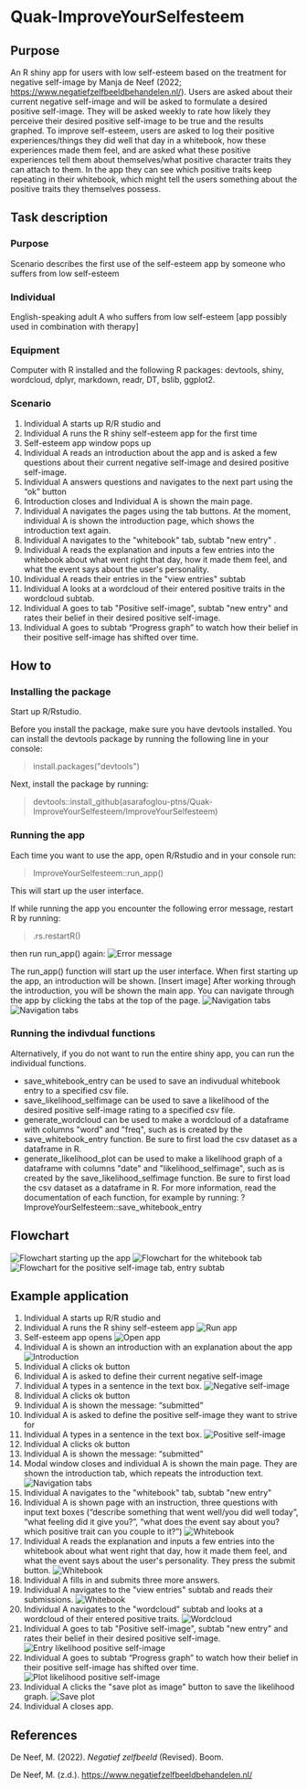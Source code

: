 # Quak-ImproveYourSelfesteem

## Purpose

An R shiny app for users with low self-esteem based on the treatment for negative self-image by Manja de Neef (2022; https://www.negatiefzelfbeeldbehandelen.nl/). Users are asked about their current negative self-image and will be asked to formulate a desired positive self-image. They will be asked weekly to rate how likely they perceive their desired positive self-image to be true and the results graphed. To improve self-esteem, users are asked to log their positive experiences/things they did well that day in a whitebook, how these experiences made them feel, and are asked what these positive experiences tell them about themselves/what positive character traits they can attach to them. In the app they can see which positive traits keep repeating in their whitebook, which might tell the users something about the positive traits they themselves possess. 

## Task description

### Purpose

Scenario describes the first use of the self-esteem app by someone who suffers from low self-esteem

### Individual

English-speaking adult A who suffers from low self-esteem [app possibly used in combination with therapy]

### Equipment

Computer with R installed and the following R packages: devtools, shiny, wordcloud, dplyr, markdown, readr, DT, bslib, ggplot2.

### Scenario

1. Individual A starts up R/R studio and 
2. Individual A runs the R shiny self-esteem app for the first time
3. Self-esteem app window pops up
4. Individual A reads an introduction about the app and is asked a few questions about their current negative self-image and desired positive self-image.
5. Individual A answers questions and navigates to the next part using the “ok” button
6. Introduction closes and Individual A is shown the main page.
7. Individual A navigates the pages using the tab buttons. At the moment, individual A is shown the introduction page, which shows the introduction text again.
8. Individual A navigates to the "whitebook" tab, subtab "new entry" .
9. Individual A reads the explanation and inputs a few entries into the whitebook about what went right that day, how it made them feel, and what the event says about the user's personality.
10. Individual A reads their entries in the "view entries" subtab
11. Individual A looks at a wordcloud of their entered positive traits in the wordcloud subtab.
12. Individual A goes to tab "Positive self-image", subtab "new entry" and rates their belief in their desired positive self-image.
13. Individual A goes to subtab “Progress graph” to watch how their belief in their positive self-image has shifted over time.

## How to

### Installing the package

Start up R/Rstudio.

Before you install the package, make sure you have devtools installed. You can install the devtools package by running the following line in your console:

>install.packages("devtools")

Next, install the package by running: 

>devtools::install_github(asarafoglou-ptns/Quak-ImproveYourSelfesteem/ImproveYourSelfesteem)

### Running the app

Each time you want to use the app, open R/Rstudio and in your console run:

>ImproveYourSelfesteem::run_app() 

This will start up the user interface.

If while running the app you encounter the following error message, restart R by running:

>.rs.restartR()

then run run_app() again:
![Error message](ImproveYourSelfesteem/inst/images/Error_message.png)

The run_app() function will start up the user interface. When first starting up the app, an introduction will be shown.
[Insert image]
After working through the introduction, you will be shown the main app. You can navigate through the app by clicking the tabs at the top of the page. 
![Navigation tabs](ImproveYourSelfesteem/inst/images/Howto_tabnav.png)
![Navigation tabs](ImproveYourSelfesteem/inst/images/whitebook_entry.png)

### Running the indivdual functions

Alternatively, if you do not want to run the entire shiny app, you can run the individual functions.
- save_whitebook_entry can be used to save an indivudual whitebook entry to a specified csv file.
- save_likelihood_selfimage can be used to save a likelihood of the desired positive self-image rating to a specified csv file.
- generate_wordcloud can be used to make a wordcloud of a dataframe with columns "word" and "freq", such as is created by the 
- save_whitebook_entry function. Be sure to first load the csv dataset as a dataframe in R.
- generate_likelihood_plot can be used to make a likelihood graph of a dataframe with columns "date" and "likelihood_selfimage",  such as is created by the save_likelihood_selfimage function. Be sure to first load the csv dataset as a dataframe in R.
For more information, read the documentation of each function, for example by running: ?ImproveYourSelfesteem::save_whitebook_entry

## Flowchart

![Flowchart starting up the app](ImproveYourSelfesteem/inst/images/Flowchart_run_app.png)
![Flowchart for the whitebook tab](ImproveYourSelfesteem/inst/images/Flowchart_whitebook_tab.png)
![Flowchart for the positive self-image tab, entry subtab](ImproveYourSelfesteem/inst/images/Flowchart_positive_selfimage.png)


## Example application

1. Individual A starts up R/R studio and 
2. Individual A runs the R shiny self-esteem app
![Run app](ImproveYourSelfesteem/inst/images/run_app.png)
3. Self-esteem app opens
![Open app](ImproveYourSelfesteem/inst/images/open_app.png)
4. Individual A is shown an introduction with an explanation about the app
![Introduction](ImproveYourSelfesteem/inst/images/introduction.png)
5. Individual A clicks ok button
6. Individual A is asked to define their current negative self-image
7. Individual A types in a sentence in the text box.
![Negative self-image](ImproveYourSelfesteem/inst/images/neg_selfimage.png)
8. Individual A clicks ok button
9. Individual A is shown the message: “submitted”
10. Individual A is asked to define the positive self-image they want to strive for 
11. Individual A types in a sentence in the text box.
![Positive self-image](ImproveYourSelfesteem/inst/images/pos_selfimage.png)
12. Individual A clicks ok button
13. Individual A is shown the message: “submitted”
14. Modal window closes and individual A is shown the main page. They are shown the introduction tab, which repeats the introduction text.
![Navigation tabs](ImproveYourSelfesteem/inst/images/Howto_tabnav.png)
15. Individual A navigates to the "whitebook" tab, subtab "new entry" 
16. Individual A is shown page with an instruction, three questions with input text boxes (“describe something that went well/you did well today”, “what feeling did it give you?”, “what does the event say about you? which positive trait can you couple to it?”)
![Whitebook](ImproveYourSelfesteem/inst/images/whitebook_entry.png)
17. Individual A reads the explanation and inputs a few entries into the whitebook about what went right that day, how it made them feel, and what the event says about the user's personality. They press the submit button.
![Whitebook](ImproveYourSelfesteem/inst/images/submitted_whitebook_entry.png)
18. Individual A fills in and submits three more answers.
19. Individual A navigates to the "view entries" subtab and reads their submissions.
![Whitebook](ImproveYourSelfesteem/inst/images/whitebook.png)
20. Individual A navigates to the "wordcloud" subtab and looks at a wordcloud of their entered positive traits.
![Wordcloud](ImproveYourSelfesteem/inst/images/wordcloud.png)
21. Individual A goes to tab "Positive self-image", subtab "new entry" and rates their belief in their desired positive self-image.
![Entry likelihood positive self-image](ImproveYourSelfesteem/inst/images/likelihood_entry.png)
22. Individual A goes to subtab “Progress graph” to watch how their belief in their positive self-image has shifted over time.
![Plot likelihood positive self-image](ImproveYourSelfesteem/inst/images/likelihood_graph.png)
23. Individual A clicks the "save plot as image" button to save the likelihood graph.
![Save plot](ImproveYourSelfesteem/inst/images/save_plot.png)
24. Individual A closes app.

## References

De Neef, M. (2022). *Negatief zelfbeeld* (Revised). Boom.

De Neef, M. (z.d.). <https://www.negatiefzelfbeeldbehandelen.nl/>


